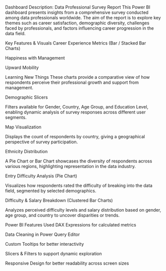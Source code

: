 Dashboard Description: Data Professional Survey Report
This Power BI dashboard presents insights from a comprehensive survey conducted among data professionals worldwide. The aim of the report is to explore key themes such as career satisfaction, demographic diversity, challenges faced by professionals, and factors influencing career progression in the data field.

Key Features & Visuals
Career Experience Metrics (Bar / Stacked Bar Charts)

Happiness with Management

Upward Mobility

Learning New Things
These charts provide a comparative view of how respondents perceive their professional growth and support from management.

Demographic Slicers

Filters available for Gender, Country, Age Group, and Education Level, enabling dynamic analysis of survey responses across different user segments.

Map Visualization

Displays the count of respondents by country, giving a geographical perspective of survey participation.

Ethnicity Distribution

A Pie Chart or Bar Chart showcases the diversity of respondents across various regions, highlighting representation in the data industry.

Entry Difficulty Analysis (Pie Chart)

Visualizes how respondents rated the difficulty of breaking into the data field, segmented by selected demographics.

Difficulty & Salary Breakdown (Clustered Bar Charts)

Analyzes perceived difficulty levels and salary distribution based on gender, age group, and country to uncover disparities or trends.

 Power BI Features Used
DAX Expressions for calculated metrics

Data Cleaning in Power Query Editor

Custom Tooltips for better interactivity

Slicers & Filters to support dynamic exploration

Responsive Design for better readability across screen sizes
